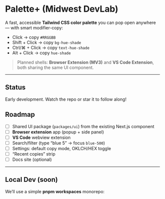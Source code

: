 # Palette+ (Midwest DevLab)

A fast, accessible **Tailwind CSS color palette** you can pop open anywhere — with smart modifier-copy:

- Click → copy `#RRGGBB`
- Shift + Click → copy `bg-hue-shade`
- Ctrl/⌘ + Click → copy `text-hue-shade`
- Alt + Click → copy `hue-shade`

> Planned shells: **Browser Extension (MV3)** and **VS Code Extension**, both sharing the same UI component.

---

## Status
Early development. Watch the repo or star it to follow along!

## Roadmap
- [ ] Shared UI package (`packages/ui`) from the existing Next.js component
- [ ] **Browser extension** app (popup + side panel)
- [ ] **VS Code** webview extension
- [ ] Search/filter (type “blue 5” → focus `blue-500`)
- [ ] Settings: default copy mode, OKLCH/HEX toggle
- [ ] “Recent copies” strip
- [ ] Docs site (optional)

---

## Local Dev (soon)
We’ll use a simple **pnpm workspaces** monorepo:


